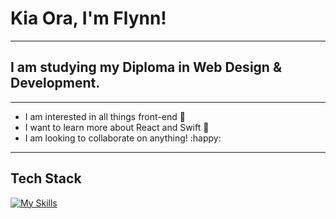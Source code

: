 # Kia Ora, I'm Flynn!
-------------------------

## I am studying my Diploma in Web Design & Development.

--------------------------

- I am interested in all things front-end :art:
- I want to learn more about React and Swift :thought_balloon:
- I am looking to collaborate on anything! :happy:

--------------------------

## Tech Stack

[![My Skills](https://skills.thijs.gg/icons?i=js,html,css,react,nodejs,py,cs,figma,git,md)](https://skills.thijs.gg)
